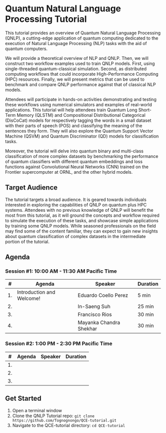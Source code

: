 # Quantum Natural Language Processing Tutorial

This tutorial provides an overview of Quantum Natural Language Processing (QNLP), a cutting-edge application of quantum computing dedicated to the execution of Natural Language Processing (NLP) tasks with the aid of quantum computers. 

We will provide a theoretical overview of NLP and QNLP. Then, we will construct two workflow examples used to train QNLP models. First, using single-threaded quantum-classical simulation. Second, as distributed computing workflows that could incorporate High-Performance Computing (HPC) resources. Finally, we will present metrics that can be used to benchmark and compare QNLP performance against that of classical NLP models. 

Attendees will participate in hands-on activities demonstrating and testing these workflows using numerical simulators and examples of real-world applications. This tutorial will help attendees train Quantum Long Short-Term Memory (QLSTM) and Compositional Distributional Categorical (DisCoCat) models for respectively tagging the words in a small dataset with their parts of speech (POS) and classifying the meaning of the sentences they form. They will also explore the Quantum Support Vector Machine (QSVM) and Quantum Discriminator (QD) models for classification tasks. 

Moreover, the tutorial will delve into quantum binary and multi-class classification of more complex datasets by benchmarking the performance of quantum classifiers with different quantum embeddings and loss functions against Convolutional Neural Networks (CNN) trained on the Frontier supercomputer at ORNL, and the other hybrid models.


## Target Audience ##

The tutorial targets a broad audience. It is geared towards individuals interested in exploring the capabilities of QNLP on quantum plus HPC systems. Attendees with no previous knowledge of QNLP will benefit the most from this tutorial, as it will ground the concepts and workflow required to simulate the execution of these tasks, and showcase simple applications by training some QNLP models. While seasoned professionals on the field may find some of the content familiar, they can expect to gain new insights about quantum classification of complex datasets in the intermediate portion of the tutorial.



## Agenda ##

### Session #1: 10:00 AM - 11:30 AM Pacific Time ###
|#  | Agenda                    | Speaker                 | Duration | 
|---|---------------------------|-------------------------|----------|
|1. | Introduction and Welcome! | Eduardo Coello Perez    | 5 min    |
|2. |                           | In-Saeng Suh            | 25 min   |
|3. |                           | Francisco Rios          | 30 min   |
|4. |                           | Mayanka Chandra Shekhar | 30 min   |


### Session #2: 1:00 PM - 2:30 PM Pacific Time ###
|#  | Agenda                    | Speaker                 | Duration | 
|---|---------------------------|-------------------------|----------|
|1. |                           |                         |          |
|2. |                           |                         |          |
|3. |                           |                         |          |



## Get Started ##
1. Open a terminal window
2. Clone the QNLP Tutorial repo: `git clone https://github.com/Tognognongo/QCE-tutorial.git`
3. Navigate to the QCE-tutorial directory: `cd QCE-tutorial`

